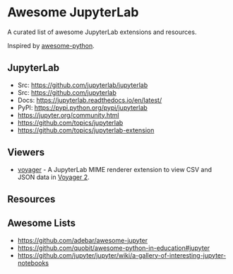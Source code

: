 # Awesome JupyterLab

A curated list of awesome JupyterLab extensions and resources.

Inspired by [awesome-python](https://github.com/vinta/awesome-python).

## JupyterLab
- Src: https://github.com/jupyterlab/jupyterlab
- Src: https://github.com/jupyterlab
- Docs: https://jupyterlab.readthedocs.io/en/latest/
- PyPI: https://pypi.python.org/pypi/jupyterlab
- https://jupyter.org/community.html
- https://github.com/topics/jupyterlab
- https://github.com/topics/jupyterlab-extension

## Viewers
* [voyager](https://github.com/altair-viz/jupyterlab_voyager) - A JupyterLab MIME renderer extension to view CSV and JSON data in [Voyager 2](https://github.com/vega/voyager#voyager-2).

## Resources

## Awesome Lists
- https://github.com/adebar/awesome-jupyter
- https://github.com/quobit/awesome-python-in-education#jupyter
- https://github.com/jupyter/jupyter/wiki/a-gallery-of-interesting-jupyter-notebooks
